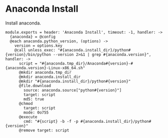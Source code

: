 
# Anaconda Install

Install anaconda.

    module.exports = header: 'Anaconda Install', timeout: -1, handler: ->
      {anaconda} = @config
      @each anaconda.python_version, (options) ->
        version = options.key
        @call unless_exec: "#{anaconda.install_dir}/python#{version}/bin/python --version 2>&1 | grep #{anaconda.version}", handler: ->
          script = "#{anaconda.tmp_dir}/Anaconda#{version}-#{anaconda.version}-Linux-x86_64.sh"
          @mkdir anaconda.tmp_dir
          @mkdir anaconda.install_dir
          @mkdir "#{anaconda.install_dir}/python#{version}"
          @file.download
            source: anaconda.source["python#{version}"]
            target: script
            md5: true
          @chmod
            target: script
            mode: 0o755
          @execute
            cmd: "#{script} -b -f -p #{anaconda.install_dir}/python#{version}"
          @remove target: script
